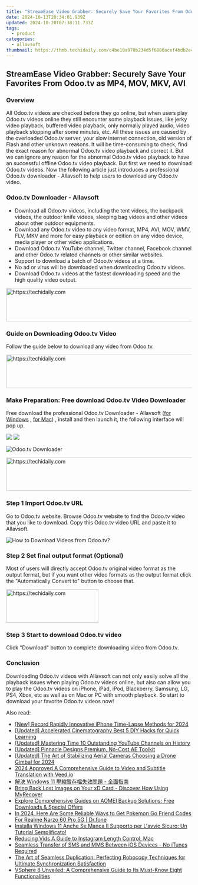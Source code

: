 ```yaml
---
title: "StreamEase Video Grabber: Securely Save Your Favorites From Odoo.tv as MP4, MOV, MKV, AVI"
date: 2024-10-13T20:34:01.939Z
updated: 2024-10-20T07:38:11.733Z
tags:
  - product
categories:
  - allavsoft
thumbnail: https://thmb.techidaily.com/c4be10a970b234d5f6880acef4bdb2e4828d9b824f3ccac5078e8475f10ac115.jpg
---
```


## StreamEase Video Grabber: Securely Save Your Favorites From Odoo.tv as MP4, MOV, MKV, AVI

### Overview

All Odoo.tv videos are checked before they go online, but when users play Odoo.tv videos online they still encounter some playback issues, like jerky video playback, buffered video playback, only normally played audio, video playback stopping after some minutes, etc. All these issues are caused by the overloaded Odoo.tv server, your slow internet connection, old version of Flash and other unknown reasons. It will be time-consuming to check, find the exact reason for abnormal Odoo.tv video playback and correct it. But we can ignore any reason for the abnormal Odoo.tv video playback to have an successful offline Odoo.tv video playback. But first we need to download Odoo.tv videos. Now the following article just introduces a professional Odoo.tv downloader - Allavsoft to help users to download any Odoo.tv video.

### Odoo.tv Downloader - Allavsoft

* Download all Odoo.tv videos, including the tent videos, the backpack videos, the outdoor knife videos, sleeping bag videos and other videos about other outdoor equipments.
* Download any Odoo.tv video to any video format, MP4, AVI, MOV, WMV, FLV, MKV and more for easy playback or edition on any video device, media player or other video applications.
* Download Odoo.tv YouTube channel, Twitter channel, Facebook channel and other Odoo.tv related channels or other similar websites.
* Support to download a batch of Odoo.tv videos at a time.
* No ad or virus will be downloaded when downloading Odoo.tv videos.
* Download Odoo.tv videos at the fastest downloading speed and the high quality video output.

<!-- affiliate ads begin -->
<a href="https://ephamedtechinc.pxf.io/c/5597632/2137229/26400" target="_top" id="2137229">
  <img src="//a.impactradius-go.com/display-ad/26400-2137229" border="0" alt="https://techidaily.com" width="728" height="90"/>
</a>
<img height="0" width="0" src="https://ephamedtechinc.pxf.io/i/5597632/2137229/26400" style="position:absolute;visibility:hidden;" border="0" />
<!-- affiliate ads end -->

### Guide on Downloading Odoo.tv Video

Follow the guide below to download any video from Odoo.tv.

<!-- affiliate ads begin -->
<a href="https://unicoeye.pxf.io/c/5597632/2134490/18498" target="_top" id="2134490">
  <img src="//a.impactradius-go.com/display-ad/18498-2134490" border="0" alt="https://techidaily.com" width="728" height="90"/>
</a>
<img height="0" width="0" src="https://unicoeye.pxf.io/i/5597632/2134490/18498" style="position:absolute;visibility:hidden;" border="0" />
<!-- affiliate ads end -->

### Make Preparation: Free download Odoo.tv Video Downloader

Free download the professional Odoo.tv Downloader - Allavsoft ([for Windows](https://tools.techidaily.com/allavsoft/products/) , [for Mac](https://tools.techidaily.com/allavsoft/products/)) , install and then launch it, the following interface will pop up.

[![](https://www.allavsoft.com/how-to/../images/how-to/free-download-win.jpg)](https://tools.techidaily.com/allavsoft/products/) [![](https://www.allavsoft.com/how-to/../images/how-to/free-download-mac.jpg)](https://tools.techidaily.com/allavsoft/products/)

![Odoo.tv Downloader](https://www.allavsoft.com/how-to/../images/allavsoft/screen-shot-600.jpg)

<!-- affiliate ads begin -->
<a href="https://appsumo.8odi.net/c/5597632/2082530/7443" target="_top" id="2082530">
  <img src="//a.impactradius-go.com/display-ad/7443-2082530" border="0" alt="https://techidaily.com" width="728" height="90"/>
</a>
<img height="0" width="0" src="https://appsumo.8odi.net/i/5597632/2082530/7443" style="position:absolute;visibility:hidden;" border="0" />
<!-- affiliate ads end -->

### Step 1 Import Odoo.tv URL

Go to Odoo.tv website. Browse Odoo.tv website to find the Odoo.tv video that you like to download. Copy this Odoo.tv video URL and paste it to Allavsoft.

![How to Download Videos from Odoo.tv?](https://www.allavsoft.com/how-to/../images/how-to/download-rtmp-video/download-rtmp-video.jpg)

### Step 2 Set final output format (Optional)

Most of users will directly accept Odoo.tv original video format as the output format, but if you want other video formats as the output format click the "Automatically Convert to" button to choose that.

<!-- affiliate ads begin -->
<a href="https://bluettius.sjv.io/c/5597632/2139112/17108" target="_top" id="2139112">
  <img src="//a.impactradius-go.com/display-ad/17108-2139112" border="0" alt="https://techidaily.com" width="250" height="90"/>
</a>
<img height="0" width="0" src="https://bluettius.sjv.io/i/5597632/2139112/17108" style="position:absolute;visibility:hidden;" border="0" />
<!-- affiliate ads end -->

### Step 3 Start to download Odoo.tv video

Click "Download" button to complete downloading video from Odoo.tv.

### Conclusion

Downloading Odoo.tv videos with Allavsoft can not only easily solve all the playback issues when playing Odoo.tv videos online, but also can allow you to play the Odoo.tv videos on iPhone, iPad, iPod, Blackberry, Samsung, LG, PS4, Xbox, etc as well as on Mac or PC with smooth playback. So start to download your favorite Odoo.tv videos now!

<ins class="adsbygoogle"
     style="display:block"
     data-ad-format="autorelaxed"
     data-ad-client="ca-pub-7571918770474297"
     data-ad-slot="1223367746"></ins>

<ins class="adsbygoogle"
     style="display:block"
     data-ad-client="ca-pub-7571918770474297"
     data-ad-slot="8358498916"
     data-ad-format="auto"
     data-full-width-responsive="true"></ins>

<span class="atpl-alsoreadstyle">Also read:</span>
<div><ul>
<li><a href="https://vp-tips.techidaily.com/new-record-rapidly-innovative-iphone-time-lapse-methods-for-2024/"><u>[New] Record Rapidly Innovative iPhone Time-Lapse Methods for 2024</u></a></li>
<li><a href="https://extra-lessons.techidaily.com/updated-accelerated-cinematography-best-5-diy-hacks-for-quick-learning/"><u>[Updated] Accelerated Cinematography Best 5 DIY Hacks for Quick Learning</u></a></li>
<li><a href="https://youtube-tips.techidaily.com/ed-mastering-time-10-outstanding-youtube-channels-on-history/"><u>[Updated] Mastering Time 10 Outstanding YouTube Channels on History</u></a></li>
<li><a href="https://article-files.techidaily.com/updated-pinnacle-designs-premium-no-cost-ae-toolkit/"><u>[Updated] Pinnacle Designs Premium, No-Cost AE Toolkit</u></a></li>
<li><a href="https://article-files.techidaily.com/updated-the-art-of-stabilizing-aerial-cameras-choosing-a-drone-gimbal-for-2024/"><u>[Updated] The Art of Stabilizing Aerial Cameras Choosing a Drone Gimbal for 2024</u></a></li>
<li><a href="https://ai-video-translation.techidaily.com/2024-approved-a-comprehensive-guide-to-video-and-subtitle-translation-with-veedio/"><u>2024 Approved A Comprehensive Guide to Video and Subtitle Translation with Veed.io</u></a></li>
<li><a href="https://win-docs.techidaily.com/1728482629154-windows-11/"><u>解決 Windows 11 壓縮暫存檔失效問題 - 全面指南</u></a></li>
<li><a href="https://win-docs.techidaily.com/bring-back-lost-images-on-your-xd-card-discover-how-using-myrecover/"><u>Bring Back Lost Images on Your xD Card - Discover How Using MyRecover</u></a></li>
<li><a href="https://win-docs.techidaily.com/explore-comprehensive-guides-on-aomei-backup-solutions-free-downloads-and-special-offers/"><u>Explore Comprehensive Guides on AOMEI Backup Solutions: Free Downloads & Special Offers</u></a></li>
<li><a href="https://pokemon-go-android.techidaily.com/in-2024-here-are-some-reliable-ways-to-get-pokemon-go-friend-codes-for-realme-narzo-60-pro-5g-drfone-by-drfone-virtual-android/"><u>In 2024, Here Are Some Reliable Ways to Get Pokemon Go Friend Codes For Realme Narzo 60 Pro 5G | Dr.fone</u></a></li>
<li><a href="https://win-docs.techidaily.com/installa-windows-11-anche-se-manca-il-supporto-per-lavvio-sicuro-un-tutorial-semplificato/"><u>Installa Windows 11 Anche Se Manca Il Supporto per L'avvio Sicuro: Un Tutorial Semplificato!</u></a></li>
<li><a href="https://instagram-video-recordings.techidaily.com/reducing-vids-a-guide-to-instagram-length-control-mac/"><u>Reducing Vids A Guide to Instagram Length Control, Mac</u></a></li>
<li><a href="https://win-docs.techidaily.com/seamless-transfer-of-sms-and-mms-between-ios-devices-no-itunes-required/"><u>Seamless Transfer of SMS and MMS Between iOS Devices - No iTunes Required</u></a></li>
<li><a href="https://win-docs.techidaily.com/the-art-of-seamless-duplication-perfecting-robocopy-techniques-for-ultimate-synchronization-satisfaction/"><u>The Art of Seamless Duplication: Perfecting Robocopy Techniques for Ultimate Synchronization Satisfaction</u></a></li>
<li><a href="https://win-docs.techidaily.com/vsphere-8-unveiled-a-comprehensive-guide-to-its-must-know-eight-functionalities/"><u>VSphere 8 Unveiled: A Comprehensive Guide to Its Must-Know Eight Functionalities</u></a></li>
</ul></div>

